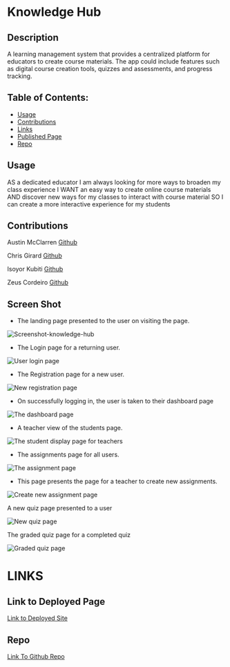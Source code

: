 # Knowledge Hub

## Description

A learning management system that provides a centralized platform for educators to create course materials. The app could include features such as digital course creation tools, quizzes and assessments, and progress tracking.

## Table of Contents:

-   [Usage](#usage)
-   [Contributions](#contributions)
-   [Links](#links)
-   [Published Page](#page)
-   [Repo](#repo)

## Usage

AS a dedicated educator
I am always looking for more ways to broaden my class experience
I WANT an easy way to create online course materials
AND discover new ways for my classes to interact with course material
SO I can create a more interactive experience for my students

## Contributions

Austin McClarren [Github](https://github.com/AustinMcClarren)

Chris Girard [Github](https://github.com/ChrisEliGirard)

Isoyor Kubiti [Github](https://github.com/ikubiti)

Zeus Cordeiro [Github](https://github.com/Zcordeiro)

## Screen Shot

-   The landing page presented to the user on visiting the page.

![Screenshot-knowledge-hub](./client/src/assets/images/frontPageScreenshot.png)

-   The Login page for a returning user.

![User login page](./client/src/assets/images/Login-Page-2.png)

-   The Registration page for a new user.

![New registration page](./client/src/assets/images/register-page-3.png)

-   On successfully logging in, the user is taken to their dashboard page

![The dashboard page](./client/src/assets/images/dashboard-4.png)

-   A teacher view of the students page.

![The student display page for teachers](./client/src/assets/images/students-page-5.png)

-   The assignments page for all users.

![The assignment page](./client/src/assets/images/assignments-page-6.png)

-   This page presents the page for a teacher to create new assignments.

![Create new assignment page](./client/src/assets/images/create-new-assignment-page-7.png)

A new quiz page presented to a user

![New quiz page](./client/src/assets/images/new-student-quiz-9.png)

The graded quiz page for a completed quiz

![Graded quiz page](./client/src/assets/images/quiz-test-page-8.png)

# LINKS

## Link to Deployed Page

[Link to Deployed Site](https://shielded-thicket-93184.herokuapp.com/)

## Repo

[Link To Github Repo](https://github.com/TheMernMachine/Knowledge-Hub)
